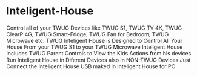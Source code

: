 # Inteligent-House
Control all of your TWUG Devices like TWUG S1, TWUG TV 4K, TWUG ClearP 4G, TWUG Smart-Fridge, TWUG Fan for Bedroom, TWUG Microwave etc.
TWUG Inteligent House is Designed to Control All Your House From your TWUG S1 to your TWUG Microwave
Inteligent House Includes TWUG Parent Controls to View the Kids Actions from his devices 
Run Inteligent House in Diferent Devices also in NON-TWUG Devices
Just Connect the Inteligent House USB maked in Inteligent House for PC
